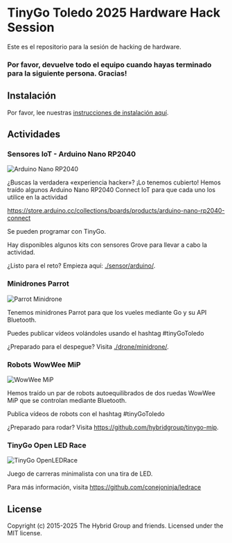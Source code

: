 # TinyGo Toledo 2025 Hardware Hack Session


Este es el repositorio para la sesión de hacking de hardware.

### Por favor, devuelve todo el equipo cuando hayas terminado para la siguiente persona. Gracias!

## Instalación

Por favor, lee nuestras [instrucciones de instalación aquí](./INSTALL.md).

## Actividades

### Sensores IoT - Arduino Nano RP2040

![Arduino Nano RP2040](./sensor/arduino/assets/step6.jpg)

¿Buscas la verdadera «experiencia hacker»? ¡Lo tenemos cubierto! Hemos traído algunos Arduino Nano RP2040 Connect IoT para que cada uno los utilice en la actividad

https://store.arduino.cc/collections/boards/products/arduino-nano-rp2040-connect

Se pueden programar con TinyGo.

Hay disponibles algunos kits con sensores Grove para llevar a cabo la actividad.

¿Listo para el reto? Empieza aquí: [./sensor/arduino/](./sensor/arduino/).

### Minidrones Parrot

![Parrot Minidrone](./images/minidrone.jpg)

Tenemos minidrones Parrot para que los vueles mediante Go y su API Bluetooth.

Puedes publicar vídeos volándoles usando el hashtag #tinyGoToledo

¿Preparado para el despegue? Visita [./drone/minidrone/](./drone/minidrone/).

### Robots WowWee MiP

![WowWee MiP](./images/mip.png)

Hemos traído un par de robots autoequilibrados de dos ruedas WowWee MiP que se controlan mediante Bluetooth.

Publica vídeos de robots con el hashtag #tinyGoToledo

¿Preparado para rodar? Visita https://github.com/hybridgroup/tinygo-mip.

### TinyGo Open LED Race

![TinyGo OpenLEDRace](./images/ledrace-input2.gif)

Juego de carreras minimalista con una tira de LED.

Para más información, visita https://github.com/conejoninja/ledrace

## License

Copyright (c) 2015-2025 The Hybrid Group and friends. Licensed under the MIT license.
